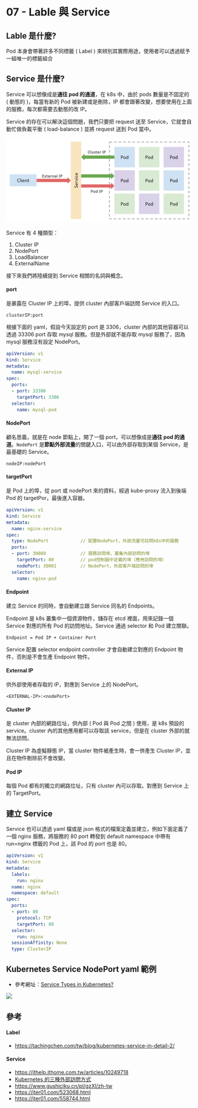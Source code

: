 # 07 - Lable 與 Service

## Lable 是什麼?
Pod 本身會帶著許多不同標籤 ( Label ) 來辨別其實際用途，使用者可以透過賦予一組唯一的標籤組合

## Service 是什麼?
Service 可以想像成是**通往 pod 的通道**，在 k8s 中，由於 pods 數量是不固定的 ( 動態的 )，每當有新的 Pod 被新建或是刪除，IP 都會跟著改變，想要使用在上面的服務，每次都需要去動態的改 IP。

Service 的存在可以解決這個問題，我們只要把 request 送至 Service，它就會自動忙做負載平衡 ( load-balance ) 並將 request 送到 Pod 當中。

![](/images/5-1.png)

Service 有 4 種類型：
1. Cluster IP
2. NodePort
3. LoadBalancer
4. ExternalName

接下來我們將陸續提到 Service 相關的名詞與概念。

#### port
是暴露在 Cluster IP 上的埠，提供 cluster 內部客戶端訪問 Service 的入口。
```
clusterIP:port
```

根據下面的 yaml，假設今天設定的 port 是 3306，cluster 內部的其他容器可以透過 33306 port 存取 mysql 服務。但是外部就不能存取 mysql 服務了，因為 mysql 服務沒有設定 NodePort。

```yml
apiVersion: v1
kind: Service
metadata:
  name: mysql-service
spec:
  ports:
  - port: 33306
    targetPort: 3306
  selector:
    name: mysql-pod
```

#### NodePort
顧名思義，就是在 node 節點上，開了一個 port，可以想像成是**通往 pod 的通道**。`NodePort` 是**節點外部流量**的關鍵入口，可以由外部存取到某個 Service，是最基礎的 Service。
```
nodeIP:nodePort
```

#### targetPort
是 Pod 上的埠，從 port 或 nodePort 來的資料，經過 kube-proxy 流入到後端 Pod 的 targetPor，最後進入容器。

```yml
apiVersion: v1
kind: Service
metadata:
  name: nginx-service
spec:
  type: NodePort            // 配置NodePort，外部流量可訪問k8s中的服務
  ports:
  - port: 30080             // 服務訪問埠，叢集內部訪問的埠
    targetPort: 80          // pod控制器中定義的埠（應用訪問的埠）
    nodePort: 30001         // NodePort，外部客戶端訪問的埠
  selector:
    name: nginx-pod
```

#### Endpoint
建立 Service 的同時，會自動建立跟 Service 同名的 Endpoints。

Endpoint 是 k8s 叢集中一個資源物件，儲存在 etcd 裡面，用來記錄一個 Service 對應的所有 Pod 的訪問地址。Service 通過 selector 和 Pod 建立關聯。

```
Endpoint = Pod IP + Container Port
```

Service 配置 selector endpoint controller 才會自動建立對應的 Endpoint 物件，否則是不會生產 Endpoint 物件。

#### External IP
供外部使用者存取的 IP，對應到 Service 上的 NodePort。
```
<EXTERNAL-IP>:<nodePort>
```

#### Cluster IP
是 cluster 內部的網路位址，供內部 ( Pod 與 Pod 之間 ) 使用，是 k8s 預設的 service。cluster 內的其他應用都可以存取該 service，但是在 cluster 外部的就無法訪問。

Cluster IP 為虛擬靜態 IP，當 cluster 物件被產生時，會一併產生 Cluster IP，並且在物件刪除前不會改變。

#### Pod IP
每個 Pod 都有的獨立的網路位址，只有 cluster 內可以存取。對應到 Service 上的 TargetPort。

## 建立 Service
Service 也可以透過 yaml 檔或是 json 格式的檔案定義並建立，例如下面定義了一個 nginx 服務，將服務的 80 port 轉發到 default namespace 中帶有 run=nginx 標籤的 Pod 上，該 Pod 的 port 也是 80。

```yml
apiVersion: v1
kind: Service
metadata:
  labels:
    run: nginx
  name: nginx
  namespace: default
spec:
  ports:
  - port: 80
    protocol: TCP
    targetPort: 80
  selector:
    run: nginx
  sessionAffinity: None
  type: ClusterIP
```

## Kubernetes Service NodePort yaml 範例
* 參考網址：[Service Types in Kubernetes?](https://medium.com/avmconsulting-blog/service-types-in-kubernetes-24a1587677d6)

![](/images/5-2.png)

## 參考

#### Label
* https://tachingchen.com/tw/blog/kubernetes-service-in-detail-2/

#### Service
* https://ithelp.ithome.com.tw/articles/10249718
* [Kubernetes 的三種外部訪問方式](http://dockone.io/article/4884)
* https://www.gushiciku.cn/pl/gzXl/zh-tw
* https://iter01.com/523068.html
* https://iter01.com/558744.html



